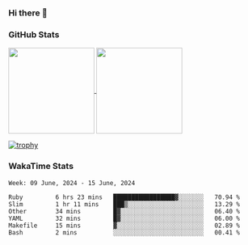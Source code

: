 ### Hi there 👋

### GitHub Stats

<a href="https://github.com/anuraghazra/github-readme-stats">
  <img align="center" height="170px" src="https://github-readme-stats.vercel.app/api/top-langs/?username=tksfjt1024&layout=compact&count_private=true&show_icons=true&show_icons=true&theme=graywhite" />
</a>
<a href="https://github.com/anuraghazra/github-readme-stats">
  <img align="center" height="170px" src="https://github-readme-stats.vercel.app/api?username=tksfjt1024&count_private=true&show_icons=true&show_icons=true&theme=graywhite" />
</a>

[![trophy](https://github-profile-trophy.vercel.app/?username=tksfjt1024)](https://github.com/ryo-ma/github-profile-trophy)

### WakaTime Stats

<!--START_SECTION:waka-->
```text
Week: 09 June, 2024 - 15 June, 2024

Ruby         6 hrs 23 mins   █████████████████▓░░░░░░░   70.94 % 
Slim         1 hr 11 mins    ███▒░░░░░░░░░░░░░░░░░░░░░   13.29 % 
Other        34 mins         █▓░░░░░░░░░░░░░░░░░░░░░░░   06.40 % 
YAML         32 mins         █▓░░░░░░░░░░░░░░░░░░░░░░░   06.00 % 
Makefile     15 mins         ▓░░░░░░░░░░░░░░░░░░░░░░░░   02.89 % 
Bash         2 mins          ░░░░░░░░░░░░░░░░░░░░░░░░░   00.41 % 
```
<!--END_SECTION:waka-->
